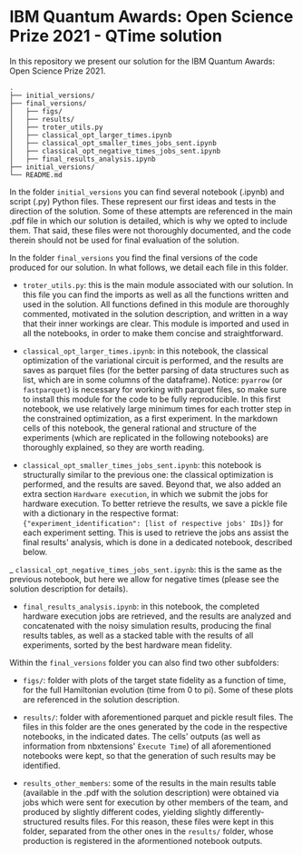 # IBM Quantum Awards: Open Science Prize 2021 - QTime solution

In this repository we present our solution for the IBM Quantum Awards: Open Science Prize 2021.

```
.
├── initial_versions/
├── final_versions/
│   ├── figs/ 
│   ├── results/ 
│   ├── troter_utils.py
│   ├── classical_opt_larger_times.ipynb
│   ├── classical_opt_smaller_times_jobs_sent.ipynb
│   ├── classical_opt_negative_times_jobs_sent.ipynb
│   ├── final_results_analysis.ipynb
├── initial_versions/
└── README.md
```

In the folder `initial_versions` you can find several notebook (.ipynb) and script (.py) Python files. These represent our first ideas and tests in the direction of the solution. Some of these attempts are referenced in the main .pdf file in which our solution is detailed, which is why we opted to include them. That said, these files were not thoroughly documented, and the code therein should not be used for final evaluation of the solution.

In the folder `final_versions` you find the final versions of the code produced for our solution. In what follows, we detail each file in this folder.

- `troter_utils.py`: this is the main module associated with our solution. In this file you can find the imports as well as all the functions written and used in the solution. All functions defined in this module are thoroughly commented, motivated in the solution description, and written in a way that their inner workings are clear. This module is imported and used in all the notebooks, in order to make them concise and straightforward. 

- `classical_opt_larger_times.ipynb`: in this notebook, the classical optimization of the variational circuit is performed, and the results are saves as parquet files (for the better parsing of data structures such as list, which are in some columns of the dataframe). Notice: `pyarrow` (or `fastparquet`) is necessary for working with parquet files, so make sure to install this module for the code to be fully reproducible. In this first notebook, we use relatively large minimum times for each trotter step in the constrained optimization, as a first experiment. In the markdown cells of this notebook, the general rational and structure of the experiments (which are replicated in the following notebooks) are thoroughly explained, so they are worth reading.

- `classical_opt_smaller_times_jobs_sent.ipynb`: this notebook is structurally similar to the previous one: the classical optimization is performed, and the results are saved. Beyond that, we also added an extra section `Hardware execution`, in which we submit the jobs for hardware execution. To better retrieve the results, we save a pickle file with a dictionary in the respective format: `{"experiment_identification": [list of respective jobs' IDs]}` for each experiment setting. This is used to retrieve the jobs ans assist the final results' analysis, which is done in a dedicated notebook, described below.

_ `classical_opt_negative_times_jobs_sent.ipynb`: this is the same as the previous notebook, but here we allow for negative times (please see the solution description for details).

- `final_results_analysis.ipynb`: in this notebook, the completed hardware execution jobs are retrieved, and the results are analyzed and concatenated with the noisy simulation results, producing the final results tables, as well as a stacked table with the results of all experiments, sorted by the best hardware mean fidelity.

Within the `final_versions` folder you can also find two other subfolders:

- `figs/`: folder with plots of the target state fidelity as a function of time, for the full Hamiltonian evolution (time from 0 to pi). Some of these plots are referenced in the solution description.

- `results/`: folder with aforementioned parquet and pickle result files. The files in this folder are the ones generated by the code in the respective notebooks, in the indicated dates. The cells' outputs (as well as information from nbxtensions' `Èxecute Time`) of all aforementioned notebooks were kept, so that the generation of such results may be identified. 

- `results_other_members`: some of the results in the main results table (available in the .pdf with the solution description) were obtained via jobs which were sent for execution by other members of the team, and produced by slightly different codes, yielding slightly differently-structured results files. For this reason, these files were kept in this folder, separated from the other ones in the `results/` folder, whose production is registered in the aformentioned notebook outputs.